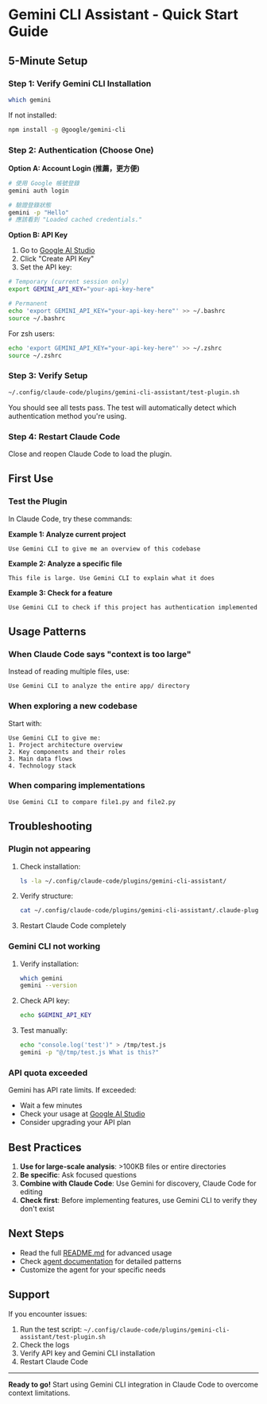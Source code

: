 # Gemini CLI Assistant - Quick Start Guide

## 5-Minute Setup

### Step 1: Verify Gemini CLI Installation

```bash
which gemini
```

If not installed:
```bash
npm install -g @google/gemini-cli
```

### Step 2: Authentication (Choose One)

**Option A: Account Login (推薦，更方便)**

```bash
# 使用 Google 帳號登錄
gemini auth login

# 驗證登錄狀態
gemini -p "Hello"
# 應該看到 "Loaded cached credentials."
```

**Option B: API Key**

1. Go to [Google AI Studio](https://makersuite.google.com/app/apikey)
2. Click "Create API Key"
3. Set the API key:

```bash
# Temporary (current session only)
export GEMINI_API_KEY="your-api-key-here"

# Permanent
echo 'export GEMINI_API_KEY="your-api-key-here"' >> ~/.bashrc
source ~/.bashrc
```

For zsh users:
```bash
echo 'export GEMINI_API_KEY="your-api-key-here"' >> ~/.zshrc
source ~/.zshrc
```

### Step 3: Verify Setup

```bash
~/.config/claude-code/plugins/gemini-cli-assistant/test-plugin.sh
```

You should see all tests pass. The test will automatically detect which authentication method you're using.

### Step 4: Restart Claude Code

Close and reopen Claude Code to load the plugin.

## First Use

### Test the Plugin

In Claude Code, try these commands:

**Example 1: Analyze current project**
```
Use Gemini CLI to give me an overview of this codebase
```

**Example 2: Analyze a specific file**
```
This file is large. Use Gemini CLI to explain what it does
```

**Example 3: Check for a feature**
```
Use Gemini CLI to check if this project has authentication implemented
```

## Usage Patterns

### When Claude Code says "context is too large"

Instead of reading multiple files, use:
```
Use Gemini CLI to analyze the entire app/ directory
```

### When exploring a new codebase

Start with:
```
Use Gemini CLI to give me:
1. Project architecture overview
2. Key components and their roles
3. Main data flows
4. Technology stack
```

### When comparing implementations

```
Use Gemini CLI to compare file1.py and file2.py
```

## Troubleshooting

### Plugin not appearing

1. Check installation:
   ```bash
   ls -la ~/.config/claude-code/plugins/gemini-cli-assistant/
   ```

2. Verify structure:
   ```bash
   cat ~/.config/claude-code/plugins/gemini-cli-assistant/.claude-plugin/plugin.json
   ```

3. Restart Claude Code completely

### Gemini CLI not working

1. Verify installation:
   ```bash
   which gemini
   gemini --version
   ```

2. Check API key:
   ```bash
   echo $GEMINI_API_KEY
   ```

3. Test manually:
   ```bash
   echo "console.log('test')" > /tmp/test.js
   gemini -p "@/tmp/test.js What is this?"
   ```

### API quota exceeded

Gemini has API rate limits. If exceeded:
- Wait a few minutes
- Check your usage at [Google AI Studio](https://makersuite.google.com/)
- Consider upgrading your API plan

## Best Practices

1. **Use for large-scale analysis**: >100KB files or entire directories
2. **Be specific**: Ask focused questions
3. **Combine with Claude Code**: Use Gemini for discovery, Claude Code for editing
4. **Check first**: Before implementing features, use Gemini CLI to verify they don't exist

## Next Steps

- Read the full [README.md](README.md) for advanced usage
- Check [agent documentation](agents/gemini-analyzer.md) for detailed patterns
- Customize the agent for your specific needs

## Support

If you encounter issues:
1. Run the test script: `~/.config/claude-code/plugins/gemini-cli-assistant/test-plugin.sh`
2. Check the logs
3. Verify API key and Gemini CLI installation
4. Restart Claude Code

---

**Ready to go!** Start using Gemini CLI integration in Claude Code to overcome context limitations.
